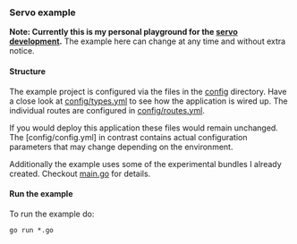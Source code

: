 ### Servo example

**Note: Currently this is my personal playground for the [servo development][1].**
The example here can change at any time and without extra notice.

#### Structure

The example project is configured via the files in the [config](config) directory.
Have a close look at [config/types.yml](config/types.yml) to see how the application is wired up.
The individual routes are configured in [config/routes.yml](config/routes.yml).

If you would deploy this application these files would remain unchanged.
The [config/config.yml] in contrast contains actual configuration parameters that may change depending on the environment.

Additionally the example uses some of the experimental bundles I already created. Checkout [main.go](main.go) for details.

#### Run the example

To run the example do:

```golang
go run *.go
```

[1]: https://github.com/fgrosse/servo
